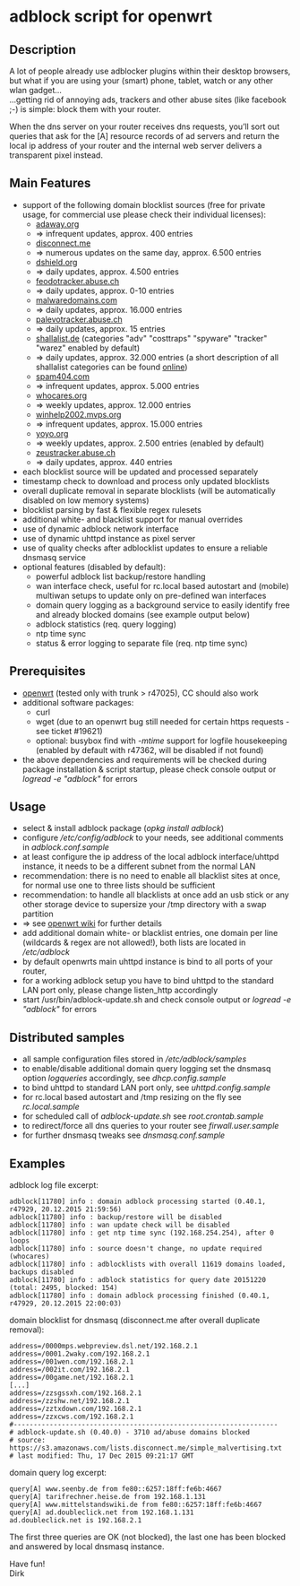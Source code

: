 # adblock script for openwrt

## Description
A lot of people already use adblocker plugins within their desktop browsers,  
but what if you are using your (smart) phone, tablet, watch or any other wlan gadget...  
...getting rid of annoying ads, trackers and other abuse sites (like facebook ;-) is simple: block them with your router.  

When the dns server on your router receives dns requests, you’ll sort out queries that ask for the [A] resource records of ad servers and return the local ip address of your router and the internal web server delivers a transparent pixel instead.

## Main Features
* support of the following domain blocklist sources (free for private usage, for commercial use please check their individual licenses):
    * [adaway.org](https://adaway.org)
    * => infrequent updates, approx. 400 entries
    * [disconnect.me](https://disconnect.me)
    * => numerous updates on the same day, approx. 6.500 entries
    * [dshield.org](http://dshield.org)
    * => daily updates, approx. 4.500 entries
    * [feodotracker.abuse.ch](https://feodotracker.abuse.ch)
    * => daily updates, approx. 0-10 entries
    * [malwaredomains.com](http://malwaredomains.com)
    * => daily updates, approx. 16.000 entries
    * [palevotracker.abuse.ch](https://palevotracker.abuse.ch)
    * => daily updates, approx. 15 entries
    * [shallalist.de](http://www.shallalist.de) (categories "adv" "costtraps" "spyware" "tracker" "warez" enabled by default)
    * => daily updates, approx. 32.000 entries (a short description of all shallalist categories can be found [online](http://www.shallalist.de/categories.html))
    * [spam404.com](http://www.spam404.com)
    * => infrequent updates, approx. 5.000 entries
    * [whocares.org](http://someonewhocares.org)
    * => weekly updates, approx. 12.000 entries
    * [winhelp2002.mvps.org](http://winhelp2002.mvps.org)
    * => infrequent updates, approx. 15.000 entries
    * [yoyo.org](http://pgl.yoyo.org/adservers)
    * => weekly updates, approx. 2.500 entries (enabled by default)
    * [zeustracker.abuse.ch](https://zeustracker.abuse.ch)
    * => daily updates, approx. 440 entries
* each blocklist source will be updated and processed separately
* timestamp check to download and process only updated blocklists
* overall duplicate removal in separate blocklists (will be automatically disabled on low memory systems)
* blocklist parsing by fast & flexible regex rulesets
* additional white- and blacklist support for manual overrides
* use of dynamic adblock network interface
* use of dynamic uhttpd instance as pixel server
* use of quality checks after adblocklist updates to ensure a reliable dnsmasq service
* optional features (disabled by default):
    * powerful adblock list backup/restore handling
    * wan interface check, useful for rc.local based autostart and (mobile) multiwan setups to update only on pre-defined wan interfaces
    * domain query logging as a background service to easily identify free and already blocked domains (see example output below)
    * adblock statistics (req. query logging)
    * ntp time sync
    * status & error logging to separate file (req. ntp time sync)

## Prerequisites
* [openwrt](https://openwrt.org) (tested only with trunk > r47025), CC should also work
* additional software packages:
    * curl
    * wget (due to an openwrt bug still needed for certain https requests - see ticket #19621)
    * optional: busybox find with *-mtime* support for logfile housekeeping (enabled by default with r47362, will be disabled if not found)
* the above dependencies and requirements will be checked during package installation & script startup, please check console output or *logread -e "adblock"* for errors

## Usage
* select & install adblock package (*opkg install adblock*)
* configure */etc/config/adblock* to your needs, see additional comments in *adblock.conf.sample*
* at least configure the ip address of the local adblock interface/uhttpd instance, it needs to be a different subnet from the normal LAN
* recommendation: there is no need to enable all blacklist sites at once, for normal use one to three lists should be sufficient
* recommendation: to handle all blacklists at once add an usb stick or any other storage device to supersize your /tmp directory with a swap partition
* => see [openwrt wiki](https://wiki.openwrt.org/doc/uci/fstab) for further details
* add additional domain white- or blacklist entries, one domain per line (wildcards & regex are not allowed!), both lists are located in */etc/adblock*
* by default openwrts main uhttpd instance is bind to all ports of your router,
* for a working adblock setup you have to bind uhttpd to the standard LAN port only, please change listen_http accordingly
* start /usr/bin/adblock-update.sh and check console output or *logread -e "adblock"* for errors

## Distributed samples
* all sample configuration files stored in */etc/adblock/samples*
* to enable/disable additional domain query logging set the dnsmasq option *logqueries* accordingly, see *dhcp.config.sample*
* to bind uhttpd to standard LAN port only, see *uhttpd.config.sample*
* for rc.local based autostart and /tmp resizing on the fly see *rc.local.sample*
* for scheduled call of *adblock-update.sh* see *root.crontab.sample*
* to redirect/force all dns queries to your router see *firwall.user.sample*
* for further dnsmasq tweaks see *dnsmasq.conf.sample*

## Examples

  adblock log file excerpt:  
    
    adblock[11780] info : domain adblock processing started (0.40.1, r47929, 20.12.2015 21:59:56)  
    adblock[11780] info : backup/restore will be disabled  
    adblock[11780] info : wan update check will be disabled  
    adblock[11780] info : get ntp time sync (192.168.254.254), after 0 loops  
    adblock[11780] info : source doesn't change, no update required (whocares)  
    adblock[11780] info : adblocklists with overall 11619 domains loaded, backups disabled  
    adblock[11780] info : adblock statistics for query date 20151220 (total: 2495, blocked: 154)  
    adblock[11780] info : domain adblock processing finished (0.40.1, r47929, 20.12.2015 22:00:03)  
    

  domain blocklist for dnsmasq (disconnect.me after overall duplicate removal):  
    
    address=/0000mps.webpreview.dsl.net/192.168.2.1  
    address=/0001.2waky.com/192.168.2.1  
    address=/001wen.com/192.168.2.1  
    address=/002it.com/192.168.2.1  
    address=/00game.net/192.168.2.1  
    [...]  
    address=/zzsgssxh.com/192.168.2.1  
    address=/zzshw.net/192.168.2.1  
    address=/zztxdown.com/192.168.2.1  
    address=/zzxcws.com/192.168.2.1  
    #------------------------------------------------------------------  
    # adblock-update.sh (0.40.0) - 3710 ad/abuse domains blocked  
    # source: https://s3.amazonaws.com/lists.disconnect.me/simple_malvertising.txt  
    # last modified: Thu, 17 Dec 2015 09:21:17 GMT  
    

  domain query log excerpt:  
    
    query[A] www.seenby.de from fe80::6257:18ff:fe6b:4667  
    query[A] tarifrechner.heise.de from 192.168.1.131  
    query[A] www.mittelstandswiki.de from fe80::6257:18ff:fe6b:4667  
    query[A] ad.doubleclick.net from 192.168.1.131  
    ad.doubleclick.net is 192.168.2.1  
    

The first three queries are OK (not blocked), the last one has been blocked and answered by local dnsmasq instance.

Have fun!  
Dirk  
